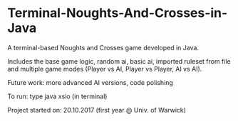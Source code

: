 # Terminal-Noughts-And-Crosses-in-Java
A terminal-based Noughts and Crosses game developed in Java.

Includes the base game logic, random ai, basic ai, imported ruleset from file and multiple game modes (Player vs AI, Player vs Player, AI vs AI). 

Future work: more advanced AI versions, code polishing

To run: type java xsio (in terminal)

Project started on: 20.10.2017 (first year @ Univ. of Warwick)
